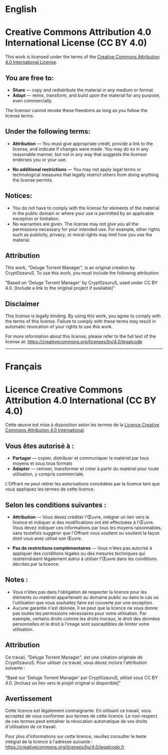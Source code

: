 # English

# Creative Commons Attribution 4.0 International License (CC BY 4.0)

This work is licensed under the terms of the [Creative Commons Attribution 4.0 International License](https://creativecommons.org/licenses/by/4.0/).

## You are free to:

- **Share** — copy and redistribute the material in any medium or format
- **Adapt** — remix, transform, and build upon the material
  for any purpose, even commercially.

The licensor cannot revoke these freedoms as long as you follow the license terms.

## Under the following terms:

- **Attribution** — You must give appropriate credit, provide a link to the license, and indicate if changes were made. You may do so in any reasonable manner, but not in any way that suggests the licensor endorses you or your use.

- **No additional restrictions** — You may not apply legal terms or technological measures that legally restrict others from doing anything the license permits.

## Notices:

- You do not have to comply with the license for elements of the material in the public domain or where your use is permitted by an applicable exception or limitation.
- No warranties are given. The license may not give you all the permissions necessary for your intended use. For example, other rights such as publicity, privacy, or moral rights may limit how you use the material.

## Attribution

This work, "Deluge Torrent Manager", is an original creation by Crypt0zauruS. To use this work, you must include the following attribution:

"Based on 'Deluge Torrent Manager' by Crypt0zauruS, used under CC BY 4.0. [Include a link to the original project if available]"

## Disclaimer

This license is legally binding. By using this work, you agree to comply with the terms of this license. Failure to comply with these terms may result in automatic revocation of your rights to use this work.

For more information about this license, please refer to the full text of the license at: https://creativecommons.org/licenses/by/4.0/legalcode

<hr/>

# Français

# Licence Creative Commons Attribution 4.0 International (CC BY 4.0)

Cette œuvre est mise à disposition selon les termes de la [Licence Creative Commons Attribution 4.0 International](https://creativecommons.org/licenses/by/4.0/).

## Vous êtes autorisé à :

- **Partager** — copier, distribuer et communiquer le matériel par tous moyens et sous tous formats
- **Adapter** — remixer, transformer et créer à partir du matériel
  pour toute utilisation, y compris commerciale.

L'Offrant ne peut retirer les autorisations concédées par la licence tant que vous appliquez les termes de cette licence.

## Selon les conditions suivantes :

- **Attribution** — Vous devez créditer l'Œuvre, intégrer un lien vers la licence et indiquer si des modifications ont été effectuées à l'Œuvre. Vous devez indiquer ces informations par tous les moyens raisonnables, sans toutefois suggérer que l'Offrant vous soutient ou soutient la façon dont vous avez utilisé son Œuvre.

- **Pas de restrictions complémentaires** — Vous n'êtes pas autorisé à appliquer des conditions légales ou des mesures techniques qui restreindraient légalement autrui à utiliser l'Œuvre dans les conditions décrites par la licence.

## Notes :

- Vous n'êtes pas dans l'obligation de respecter la licence pour les éléments ou matériel appartenant au domaine public ou dans le cas où l'utilisation que vous souhaitez faire est couverte par une exception.
- Aucune garantie n'est donnée. Il se peut que la licence ne vous donne pas toutes les permissions nécessaires pour votre utilisation. Par exemple, certains droits comme les droits moraux, le droit des données personnelles et le droit à l'image sont susceptibles de limiter votre utilisation.

## Attribution

Ce travail, "Deluge Torrent Manager", est une création originale de Crypt0zauruS. Pour utiliser ce travail, vous devez inclure l'attribution suivante :

"Basé sur 'Deluge Torrent Manager' par Crypt0zauruS, utilisé sous CC BY 4.0. [Incluez un lien vers le projet original si disponible]"

## Avertissement

Cette licence est légalement contraignante. En utilisant ce travail, vous acceptez de vous conformer aux termes de cette licence. Le non-respect de ces termes peut entraîner la révocation automatique de vos droits d'utilisation de ce travail.

Pour plus d'informations sur cette licence, veuillez consulter le texte intégral de la licence à l'adresse suivante : https://creativecommons.org/licenses/by/4.0/legalcode.fr
